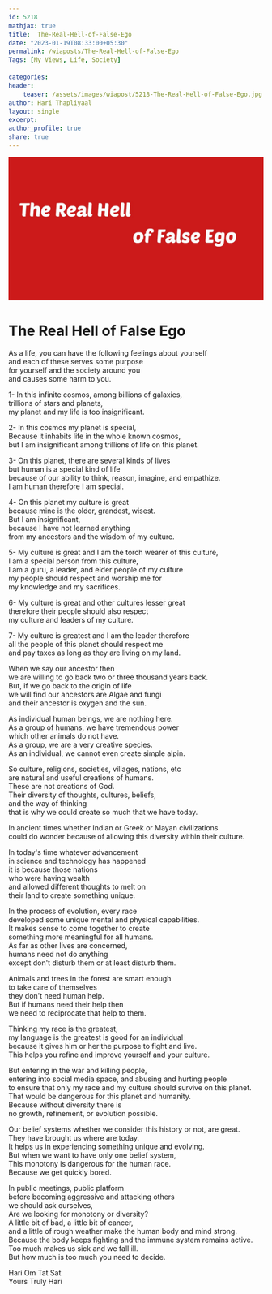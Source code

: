 ```yaml
---                                
id: 5218                                
mathjax: true                                
title:  The-Real-Hell-of-False-Ego                        
date: "2023-01-19T08:33:00+05:30"                                
permalink: /wiaposts/The-Real-Hell-of-False-Ego                          
Tags: [My Views, Life, Society]                       
                                
categories:                                
header:                                
    teaser: /assets/images/wiapost/5218-The-Real-Hell-of-False-Ego.jpg                               
author: Hari Thapliyaal                                
layout: single                                
excerpt:                                
author_profile: true                                
share: true                                
---                                
```

                                
![The-Real-Hell-of-False-Ego](/assets/images/wiapost/5218-The-Real-Hell-of-False-Ego.jpg)                                
                   
# The Real Hell of False Ego    
    
As a life, you can have the following feelings about yourself     
and each of these serves some purpose     
for yourself and the society around you     
and causes some harm to you.    
    
1- In this infinite cosmos, among billions of galaxies,     
trillions of stars and planets,     
my planet and my life is too insignificant.    
    
2- In this cosmos my planet is special,     
Because it inhabits life in the whole known cosmos,     
but I am insignificant among trillions of life on this planet.    
    
3- On this planet, there are several kinds of lives     
but human is a special kind of life     
because of our ability to think, reason, imagine, and empathize.    
I am human therefore I am special.    
    
4- On this planet my culture is great     
because mine is the older, grandest, wisest.     
But I am insignificant,     
because I have not learned anything     
from my ancestors and the wisdom of my culture.    
    
5- My culture is great and I am the torch wearer of this culture,     
I am a special person from this culture,     
I am a guru, a leader, and elder people of my culture     
my people should respect and worship me for     
my knowledge and my sacrifices.    
    
6- My culture is great and other cultures lesser great     
therefore their people should also respect     
my culture and leaders of my culture.    
    
7- My culture is greatest and I am the leader therefore     
all the people of this planet should respect me     
and pay taxes as long as they are living on my land.     
    
When we say our ancestor then     
we are willing to go back two or three thousand years back.     
But, if we go back to the origin of life     
we will find our ancestors are Algae and fungi     
and their ancestor is oxygen and the sun.    
    
As individual human beings, we are nothing here.     
As a group of humans, we have tremendous power     
which other animals do not have.     
As a group, we are a very creative species.     
As an individual, we cannot even create simple alpin.     
    
So culture, religions, societies, villages, nations, etc     
are natural and useful creations of humans.     
These are not creations of God.    
Their diversity of thoughts, cultures, beliefs,     
and the way of thinking     
that is why we could create so much that we have today.     
    
In ancient times whether Indian or Greek or Mayan civilizations     
could do wonder because of allowing this diversity within their culture.     
    
In today's time whatever advancement     
in science and technology has happened     
it is because those nations     
who were having wealth     
and allowed different thoughts to melt on     
their land to create something unique.    
    
In the process of evolution, every race     
developed some unique mental and physical capabilities.     
It makes sense to come together to create     
something more meaningful for all humans.     
As far as other lives are concerned,     
humans need not do anything     
except don't disturb them or at least disturb them.     
    
Animals and trees in the forest are smart enough     
to take care of themselves     
they don't need human help.     
But if humans need their help then     
we need to reciprocate that help to them.    
    
Thinking my race is the greatest,     
my language is the greatest is good for an individual     
because it gives him or her the purpose to fight and live.     
This helps you refine and improve yourself and your culture.     
    
But entering in the war and killing people,     
entering into social media space, and abusing and hurting people     
to ensure that only my race and my culture should survive on this planet.     
That would be dangerous for this planet and humanity.    
Because without diversity there is     
no growth, refinement, or evolution possible.     
    
Our belief systems whether we consider this history or not, are great.     
They have brought us where are today.     
It helps us in experiencing something unique and evolving.     
But when we want to have only one belief system,     
This monotony is dangerous for the human race.    
Because we get quickly bored.    
    
In public meetings, public platform     
before becoming aggressive and attacking others     
we should ask ourselves,    
Are we looking for monotony or diversity?    
A little bit of bad, a little bit of cancer,     
and a little of rough weather make the human body and mind strong.    
Because the body keeps fighting and the immune system remains active.    
Too much makes us sick and we fall ill.    
But how much is too much you need to decide.    
    
Hari Om Tat Sat    
Yours Truly Hari    
